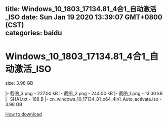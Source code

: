 
title: Windows_10_1803_17134.81_4合1_自动激活_ISO
date: Sun Jan 19 2020 13:39:07 GMT+0800 (CST)    
categories: baidu
---

# Windows_10_1803_17134.81_4合1_自动激活_ISO
size: 3.98 GB
 
 
|- 截图_3.png - 227.00 kB
|- 截图_2.png - 244.00 kB
|- 截图_1.png - 13.00 kB
|- SHA1.txt - 188 B
|- cn_windows_10_17134_81_x64_4in1_Auto_activate.iso - 3.98 GB

[How to download](https://bpcam.bemobtrk.com/go/2ceec3aa-1ca2-46d6-b9ff-aaa5c184517c?jno=4548)